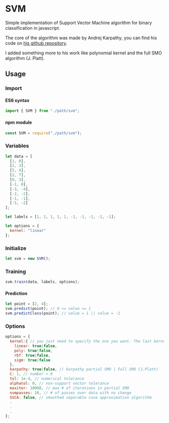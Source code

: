 # SVM

Simple implementation of Support Vector Machine algorithm for binary classification in javascript.

The core of the algorithm was made by Andrej Karpathy, you can find his code on [his github repository](https://github.com/karpathy/svmjs).

I added something more to his work like polynomial kernel and the full SMO algorithm (J. Platt).

## Usage

### Import

#### ES6 syntax

```javascript
import { SVM } from "./path/svm";
```

#### npm module

```javascript
const SVM = require("./path/svm");
```

### Variables

```javascript
let data = [
  [1, 0],
  [2, 3],
  [5, 4],
  [2, 7],
  [0, 3],
  [-1, 0],
  [-3, -4],
  [-2, -2],
  [-1, -1],
  [-5, -2]
];

let labels = [1, 1, 1, 1, 1, -1, -1, -1, -1, -1];

let options = {
  kernel: "linear"
};
```

### Initialize

```javascript
let svm = new SVM();
```

### Training

```javascript
svm.train(data, labels, options);
```

#### Prediction

```javascript
let point = [2, 4];
svm.predict(point); // 0 <= value <= 1
svm.predictClass(point); // value = 1 || value = -1
```

### Options

```javascript
options = {
  kernel:{ // you just need to specify the one you want. The last kernel set to true will be used
    linear: true|false,
    poly: true|false,
    rbf: true|false,
    sigm: true|false
  },
  karpathy: true|false, // karpathy partial SMO | Full SMO (J.Platt)
  C: 1, // number > 0
  tol: 1e-4, // numerical tolerance
  alphatol: 0, // non-support vector tolerance
  maxiter: 10000, // max # of iterations in partial SMO
  numpasses: 10, // # of passes over data with no change
  SSCA: false, // smoothed separable case approximation algorithm
  .
  .
  .
};
```

